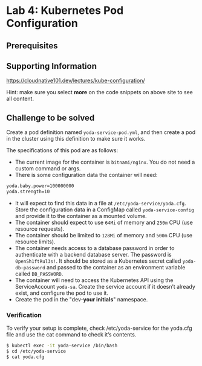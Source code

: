 # Lab 4: Kubernetes Pod Configuration

## Prerequisites

## Supporting Information

https://cloudnative101.dev/lectures/kube-configuration/

Hint: make sure you select **more** on the code snippets on above site to see all content.

## Challenge to be solved

Create a pod definition named `yoda-service-pod.yml`, and then create a pod in the cluster using this definition to make sure it works.

The specifications of this pod are as follows:

- The current image for the container is `bitnami/nginx`. You do not need a custom command or args.
- There is some configuration data the container will need:
```txt
yoda.baby.power=100000000
yoda.strength=10
```
- It will expect to find this data in a file at `/etc/yoda-service/yoda.cfg`. Store the configuration data in a ConfigMap called `yoda-service-config` and provide it to the container as a mounted volume.
- The container should expect to use `64Mi` of memory and `250m` CPU (use resource requests).
- The container should be limited to `128Mi` of memory and `500m` CPU (use resource limits).
- The container needs access to a database password in order to authenticate with a backend database server. The password is `0penSh1ftRul3s!`. It should be stored as a Kubernetes secret called `yoda-db-password` and passed to the container as an environment variable called `DB_PASSWORD`.
- The container will need to access the Kubernetes API using the ServiceAccount `yoda-sa`. Create the service account if it doesn’t already exist, and configure the pod to use it.
- Create the pod in the "dev-**your initials**" namespace.

### Verification

To verify your setup is complete, check /etc/yoda-service for the yoda.cfg file and use the cat command to check it’s contents.

```bash
$ kubectl exec -it yoda-service /bin/bash
$ cd /etc/yoda-service
$ cat yoda.cfg
```
